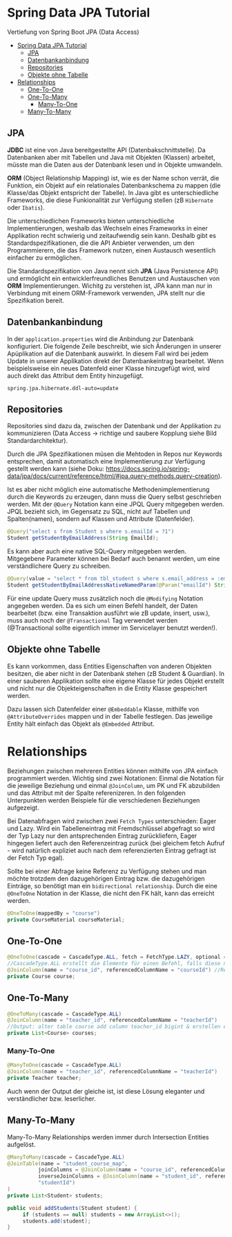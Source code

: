 # Spring Data JPA Tutorial

Vertiefung von Spring Boot JPA (Data Access)

- [Spring Data JPA Tutorial](#spring-data-jpa-tutorial)
    - [JPA](#jpa)
    - [Datenbankanbindung](#datenbankanbindung)
    - [Repositories](#repositories)
    - [Objekte ohne Tabelle](#objekte-ohne-tabelle)
- [Relationships](#relationships)
    - [One-To-One](#one-to-one)
    - [One-To-Many](#one-to-many)
        - [Many-To-One](#many-to-one)
    - [Many-To-Many](#many-to-many)
    
## JPA

__JDBC__ ist eine von Java bereitgestellte API (Datenbakschnittstelle). Da Datenbanken aber mit Tabellen und Java mit Objekten (Klassen) arbeitet, müsste man die Daten aus der Datenbank lesen und in Objekte umwandeln.

__ORM__ (Object Relationship Mapping) ist, wie es der Name schon verrät, die Funktion, ein Objekt auf ein relationales Datenbankschema zu mappen (die Klasse/das Objekt entspricht der Tabelle). In Java gibt es unterschiedliche Frameworks, die diese Funkionalität zur Verfügung stellen (zB `Hibernate` oder `Ibatis`).

Die unterschiedlichen Frameworks bieten unterschiedliche Implementierungen, weshalb das Wechseln eines Frameworks in einer Applikation recht schwierig und zeitaufwendig sein kann. Deshalb gibt es Standardspezifikationen, die die API Anbieter verwenden, um den Programmierern, die das Framework nutzen, einen Austausch wesentlich einfacher zu ermöglichen.

Die Standardspezifikation von Java nennt sich __JPA__ (Java Persistence API) und ermöglicht ein entwicklerfreundliches Benutzen und Austauschen von __ORM__ Implementierungen. Wichitg zu verstehen ist, JPA kann man nur in Verbindung mit einem ORM-Framework verwenden, JPA stellt nur die Spezifikation bereit.

## Datenbankanbindung

In der `application.properties` wird die Anbindung zur Datenbank konfiguriert. Die folgende Zeile beschreibt, wie sich Änderungen in unserer Apüplikation auf die Datenbank auswirkt. In diesem Fall wird bei jedem Update in unserer Applikation direkt der Datenbankeintrag bearbeitet. Wenn beispielsweise ein neues Datenfeld einer Klasse hinzugefügt wird, wird auch direkt das Attribut dem Entity hinzugefügt.

```properties
spring.jpa.hibernate.ddl-auto=update
```

## Repositories

Repositories sind dazu da, zwischen der Datenbank und der Applikation zu kommunizieren (Data Access -> richtige und saubere Kopplung siehe Bild Standardarchitektur).

Durch die JPA Spezifikationen müsen die Mehtoden in Repos nur Keywords entsprechen, damit automatisch eine Implementierung zur Verfügung gestellt werden kann (siehe Doku: https://docs.spring.io/spring-data/jpa/docs/current/reference/html/#jpa.query-methods.query-creation).

Ist es aber nicht möglich eine automatische Methodenimplementierung durch die Keywords zu erzeugen, dann muss die Query selbst geschrieben werden. Mit der `@Query` Notation kann eine JPQL Query mitgegeben werden. JPQL bezieht sich, im Gegensatz zu SQL, nicht auf Tabellen und Spalten(namen), sondern auf Klassen und Attribute (Datenfelder).

```java
@Query("select s from Student s where s.emailId = ?1")
Student getStudentByEmailAddress(String EmailId);
```

Es kann aber auch eine native SQL-Query mitgegeben werden. Mitgegebene Parameter können bei Bedarf auch benannt werden, um eine verständlichere Query zu schreiben.

```java
@Query(value = "select * from tbl_student s where s.email_address = :emailId", nativeQuery = true)
Student getStudentByEmailAddressNativeNamedParam(@Param("emailId") String emailId);
```

Für eine update Query muss zusätzlich noch die `@Modifying` Notation angegeben werden. Da es sich um einen Befehl handelt, der Daten bearbeitet (bzw. eine Transaktion ausführt wie zB update, insert, usw.), muss auch noch der `@Transactional` Tag verwendet werden (@Transactional sollte eigentlich immer im Servicelayer benutzt werden!).

## Objekte ohne Tabelle

Es kann vorkommen, dass Entities Eigenschaften von anderen Objekten besitzen, die aber nicht in der Datenbank stehen (zB Student & Guardian). In einer sauberen Applikation sollte eine eigene Klasse für jedes Objekt erstellt und nicht nur die Objekteigenschaften in die Entity Klasse gespeichert werden.

Dazu lassen sich Datenfelder einer `@Embeddable` Klasse, mithilfe von `@AttributeOverrides` mappen und in der Tabelle festlegen. Das jeweilige Entity hält einfach das Objekt als `@Embedded` Attribut.

# Relationships

Beziehungen zwischen mehreren Entities können mithilfe von JPA einfach programmiert werden. Wichtig sind zwei Notationen: Einmal die Notation für die jeweilige Beziehung und einmal `@JoinColumn`, um PK und FK abzubilden und das Attribut mit der Spalte referenizeren. In den folgenden Unterpunkten werden Beispiele für die verschiedenen Beziehungen aufgezeigt.

Bei Datenabfragen wird zwischen zwei `Fetch Types` unterschieden: Eager und Lazy. Wird ein Tabelleneintrag mit Fremdschlüssel abgefragt so wird der Typ Lazy nur den antsprechenden Eintrag zurückliefern, Eager hingegen liefert auch den Referenzeintrag zurück (bei gleichem fetch Aufruf - wird natürlich expliziet auch nach dem referenzierten Eintrag gefragt ist der Fetch Typ egal).

Sollte bei einer Abfrage keine Referenz zu Verfügung stehen und man möchte trotzdem den dazugehörigen Eintrag bzw. die dazugehörigen Einträge, so benötigt man ein `bidirectional relationship`. Durch die eine `@OneToOne` Notation in der Klasse, die nicht den FK hält, kann das erreicht werden.

```java
@OneToOne(mappedBy = "course")
private CourseMaterial courseMaterial;
```

## One-To-One

```java
@OneToOne(cascade = CascadeType.ALL, fetch = FetchType.LAZY, optional = false) //mapping
//CascadeType.ALL erstellt die Elemente für einen Befehl, falls diese noch nicht in der DB gespeichert sind
@JoinColumn(name = "course_id", referencedColumnName = "courseId") //Referenz (Datenfeld - Spalte)
private Course course;
```

## One-To-Many

```java
@OneToMany(cascade = CascadeType.ALL)
@JoinColumn(name = "teacher_id", referencedColumnName = "teacherId")
//Output: alter table course add column teacher_id bigint & erstellen eines FK auf teacher_id in der teacher Tabelle
private List<Course> courses;
```

### Many-To-One

```java
@ManyToOne(cascade = CascadeType.ALL)
@JoinColumn(name = "teacher_id", referencedColumnName = "teacherId")
private Teacher teacher;
```

Auch wenn der Output der gleiche ist, ist diese Lösung eleganter und verständlicher bzw. leserlicher.

## Many-To-Many

Many-To-Many Relationships werden immer durch Intersection Entities aufgelöst.

```java
@ManyToMany(cascade = CascadeType.ALL)
@JoinTable(name = "student_course_map", 
          joinColumns = @JoinColumn(name = "course_id", referencedColumnName = "courseId"),
          inverseJoinColumns = @JoinColumn(name = "student_id", referencedColumnName
          "studentId")
)
private List<Student> students;

public void addStudents(Student student) {
     if (students == null) students = new ArrayList<>();
     students.add(student);
}
```
